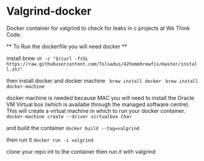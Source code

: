 # Valgrind-docker
Docker container for valgrind to check for leaks in c projects at We Think Code. 

** To Run the dockerfile you will need docker **
 
 install brew 
  `sh -c "$(curl -fsSL https://raw.githubusercontent.com/Tolsadus/42homebrewfix/master/install.sh)"`
 
 then install docker and docker machine
` brew install docker`
` brew install docker-machine`

docker machine is needed because MAC you will need to install the Oracle VM Virtual box (which is availabe through the managed software centre). This will create a virtual machine in which to run your docker container. 
 `docker-machine create --driver virtualbox Char`
 
 and build the container
 `docker build --tag=valgrind`
 
 then run it 
 `docker run -i valgrind`
 
 clone your repo int to the container then run it with valgrind
 
 
